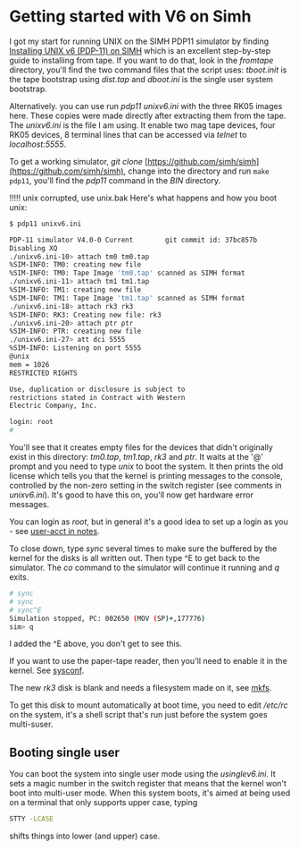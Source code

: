 # Getting started with V6 on Simh

I got my start for running UNIX on the SIMH PDP11 simulator by finding [Installing UNIX v6 (PDP-11) on SIMH](http://gunkies.org/wiki/Installing_UNIX_v6_%28PDP-11%29_on_SIMH) which is an excellent step-by-step guide to installing from tape. If you want to do that, look in the _fromtape_ directory, you'll find the two command files that the script uses: _tboot.init_ is the tape bootstrap using _dist.tap_  and _dboot.ini_ is the single user system bootstrap.

Alternatively. you can use run _pdp11 unixv6.ini_ with the three RK05 images here. These copies were made directly after extracting them from the tape. The _unixv6.ini_ is the file I am using. It enable two mag tape devices, four RK05 devices, 8 terminal lines that can be accessed via _telnet_ to _localhost:5555_.

To get a working simulator, _git clone_ [https://github.com/simh/simh](https://github.com/simh/simh), change into the directory and run ```make pdp11```, you'll find the _pdp11_ command in the _BIN_ directory.

!!!!! unix corrupted, use unix.bak
Here's what happens and how you boot unix:

``` sh
$ pdp11 unixv6.ini

PDP-11 simulator V4.0-0 Current        git commit id: 37bc857b
Disabling XQ
./unixv6.ini-10> attach tm0 tm0.tap
%SIM-INFO: TM0: creating new file
%SIM-INFO: TM0: Tape Image 'tm0.tap' scanned as SIMH format
./unixv6.ini-11> attach tm1 tm1.tap
%SIM-INFO: TM1: creating new file
%SIM-INFO: TM1: Tape Image 'tm1.tap' scanned as SIMH format
./unixv6.ini-18> attach rk3 rk3
%SIM-INFO: RK3: Creating new file: rk3
./unixv6.ini-20> attach ptr ptr
%SIM-INFO: PTR: creating new file
./unixv6.ini-27> att dci 5555
%SIM-INFO: Listening on port 5555
@unix
mem = 1026
RESTRICTED RIGHTS

Use, duplication or disclosure is subject to
restrictions stated in Contract with Western
Electric Company, Inc.

login: root
#

```
You'll see that it creates empty files for the devices that didn't originally exist in this directory: _tm0.tap_, _tm1.tap_, _rk3_ and _ptr_. It waits at the '@' prompt and you need to type _unix_ to boot the system. It then prints the old license which tells you that the kernel is printing messages to the console, controlled by the non-zero setting in the switch register (see comments in _unixv6.ini_). It's good to have this on, you'll now get hardware error messages.

You can login as _root_,  but in general it's a good idea to set up a login as you - see [user-acct in notes](../notes/user-acct.md).

To  close down, type _sync_ several times to make sure the buffered by the kernel for the disks is all written out. Then type ^E to get back to the simulator. The _co_ command to the simulator will continue it running and _q_ exits.
``` sh
# sync
# sync
# sync^E
Simulation stopped, PC: 002650 (MOV (SP)+,177776)
sim> q

```
I added the ^E above, you don't get to see this.

If you want to use the paper-tape reader, then you'll need to enable it in the kernel. See [sysconf](../sysconf).

The new _rk3_ disk is blank and needs a filesystem made on it, see [mkfs](../mkfs).

To get this disk to mount automatically at boot time, you need to edit  _/etc/rc_ on the system, it's a shell script that's run just before the system goes multi-suser.

## Booting single user

You can boot the system into single user mode using the _usinglev6.ini_. It sets a magic number in the switch register that means that the kernel won't boot into multi-user mode. When this system boots, it's aimed at being used on a terminal that only supports upper case, typing

``` sh
STTY -LCASE
```
shifts things into lower (and upper) case.
